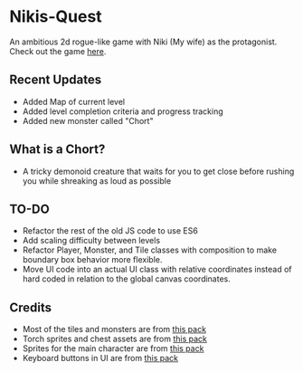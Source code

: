 # Nikis-Quest
An ambitious 2d rogue-like game with Niki (My wife) as the protagonist.
<br>
Check out the game [here](https://keymaster777.github.io/Nikis-Quest/).

## Recent Updates
- Added Map of current level
- Added level completion criteria and progress tracking
- Added new monster called "Chort"
## What is a Chort?
- A tricky demonoid creature that waits for you to get close before rushing you while shreaking as loud as possible
## TO-DO
- Refactor the rest of the old JS code to use ES6
- Add scaling difficulty between levels
- Refactor Player, Monster, and Tile classes with composition to make boundary box behavior more flexible.
- Move UI code into an actual UI class with relative coordinates instead of hard coded in relation to the global canvas coordinates.
## Credits
- Most of the tiles and monsters are from [this pack](https://0x72.itch.io/dungeontileset-ii)
- Torch sprites and chest assets are from [this pack](https://pixel-poem.itch.io/dungeon-assetpuck)
- Sprites for the main character are from [this pack](https://ansimuz.itch.io/legend-of-faune)
- Keyboard buttons in UI are from [this pack](https://beamedeighth.itch.io/simplekeys-animated-pixel-keyboard-keys)
